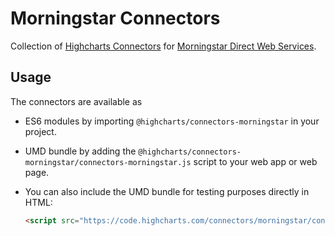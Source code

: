 Morningstar Connectors
======================

Collection of [Highcharts Connectors] for [Morningstar Direct Web Services].



Usage
-----

The connectors are available as

* ES6 modules by importing `@highcharts/connectors-morningstar` in your project.

* UMD bundle by adding the
  `@highcharts/connectors-morningstar/connectors-morningstar.js` script to your
  web app or web page.

* You can also include the UMD bundle for testing purposes directly in HTML:
  ``` HTML
  <script src="https://code.highcharts.com/connectors/morningstar/connectors-morningstar.js"></script>
  ```



<!-- Link References -->

[Highcharts Connectors]: https://www.highcharts.com/products/morningstar-data/

[Morningstar Direct Web Services]: https://developer.morningstar.com/direct-web-services/
